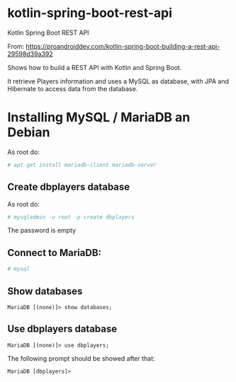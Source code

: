 # kotlin-spring-boot-rest-api
Kotlin Spring Boot REST API

From: https://proandroiddev.com/kotlin-spring-boot-building-a-rest-api-29598d39a392

Shows how to build a REST API with Kotlin and Spring Boot.

It retrieve Players information and uses a MySQL as database, with JPA and Hibernate to access data from the database.

# Installing MySQL / MariaDB an Debian

As root do:

```bash
# apt-get install mariadb-client mariadb-server
```

## Create dbplayers database

As root do:

```bash
# mysqladmin -u root -p create dbplayers
```

The password is empty

## Connect to MariaDB:

```bash
# mysql
```

## Show databases

```
MariaDB [(none)]> show databases;
```

## Use dbplayers database

```
MariaDB [(none)]> use dbplayers;
```

The following prompt should be showed after that:


```
MariaDB [dbplayers]>
```
